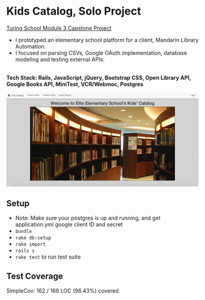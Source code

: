 # Kids Catalog, Solo Project
[Turing School Module 3 Capstone Project](https://github.com/turingschool/lesson_plans/blob/master/ruby_03-professional_rails_applications/self_directed_project.md)<br>

* I prototyped an elementary school platform for a client, Mandarin Library Automation.
* I focused on parsing CSVs, Google OAuth implementation, database modeling and testing external APIs.<br><br>

**Tech Stack: Rails, JavaScript, jQuery, Bootstrap CSS, Open Library API, Google Books API, MiniTest, VCR/Webmoc, Postgres**

![Kids Catalog GIF](/public/kids_catalog.gif)

## Setup

* Note: Make sure your postgres is up and running, and get application.yml google client ID and secret
* `bundle`
* `rake db:setup`
* `rake import`
* `rails s`
* `rake test` to run test suite

## Test Coverage
SimpleCov: 162 / 168 LOC (96.43%) covered.